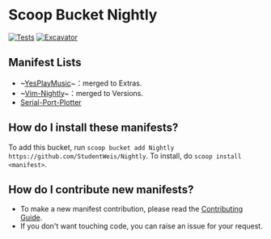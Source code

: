 # Scoop Bucket Nightly

 [![Tests](https://github.com/StudentWeis/Nightly/actions/workflows/ci.yml/badge.svg)](https://github.com/StudentWeis/Nightly/actions/workflows/ci.yml) [![Excavator](https://github.com/StudentWeis/Nightly/actions/workflows/excavator.yml/badge.svg)](https://github.com/StudentWeis/Nightly/actions/workflows/excavator.yml)

## Manifest Lists

- ~[YesPlayMusic](https://github.com/qier222/YesPlayMusic)~：merged to Extras.
- ~[Vim-Nightly](https://github.com/vim/vim-win32-installer)~：merged to Versions.
- [Serial-Port-Plotter](https://github.com/CieNTi/serial_port_plotter)

How do I install these manifests?
---------------------------------

To add this bucket, run `scoop bucket add Nightly https://github.com/StudentWeis/Nightly`. To install, do `scoop install <manifest>`.

How do I contribute new manifests?
----------------------------------

- To make a new manifest contribution, please read the [Contributing Guide](https://github.com/ScoopInstaller/.github/blob/main/.github/CONTRIBUTING.md).
- If you don't want touching code, you can raise an issue for your request.

